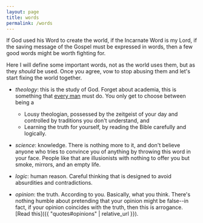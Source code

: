 ```yaml
---
layout: page
title: words
permalink: /words
---
```


If God used his Word to create the world, if the Incarnate Word is my Lord, if the saving message
of the Gospel must be expressed in words, then a few good words might be worth fighting for.

Here I will define some important words, not as the world uses them, but as they _should_ be used.
Once you agree, vow to stop abusing them and let's start fixing the world together.

* _theology_: this is the study of God. Forget about academia, this is something that
  [every man](https://www.the-highway.com/theology_Gerstner.html) must do.
  You only get to choose between being a
    * Lousy theologian, possessed by the zeitgeist of your day and controlled by traditions you don't
      understand, and
    * Learning the truth for yourself, by reading the Bible carefully and logically.

* _science_: knowledge. There is nothing more to it, and don't believe anyone who tries to convince
  you of anything by throwing this word in your face. People like that are illusionists with nothing
  to offer you but smoke, mirrors, and an empty life.
* _logic_: human reason. Careful thinking that is designed to avoid absurdities and contradictions.
* _opinion_: the truth. According to you. Basically, what you think. There's nothing humble about
  pretending that your opinion might be false--in fact, if your opinion coincides with the truth,
  then this is arrogance. [Read this]({{ "quotes#opinions" | relative_url }}).
